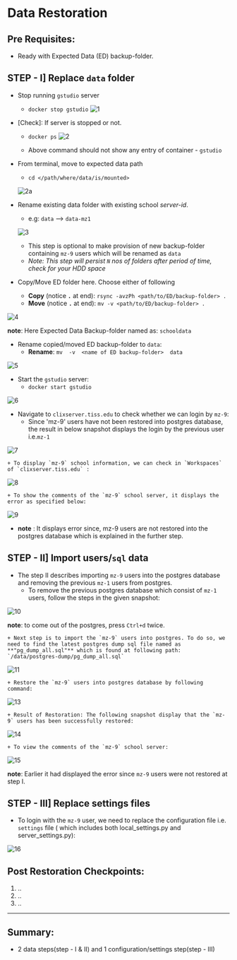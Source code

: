 # Data Restoration

## Pre Requisites:
- Ready with Expected Data (ED) backup-folder.

## STEP - I] Replace `data` folder
- Stop running `gstudio` server
    - `docker stop gstudio`
  ![1](https://user-images.githubusercontent.com/21193492/50424177-5965e280-0886-11e9-8afd-01397845b69f.png)
 

- [Check]: If server is stopped or not.
    + `docker ps`
  ![2](https://user-images.githubusercontent.com/21193492/50424271-9d0d1c00-0887-11e9-8e54-f7333c8dad25.png)

    + Above command should not show any entry of container - `gstudio`  
- From terminal, move to expected data path
    - `cd </path/where/data/is/mounted>`
  
  ![2a](https://user-images.githubusercontent.com/21193492/50424406-f9bd0680-0888-11e9-9737-9dd00140fb37.png)


- Rename existing data folder with existing school *server-id*.
    + e.g: `data` --> `data-mz1`
  
  ![3](https://user-images.githubusercontent.com/21193492/50424289-ae562880-0887-11e9-8bf8-af5b678fb644.png)

    + This step is optional to make provision of new backup-folder containing `mz-9` users which will be renamed as `data`
    + *Note: This step will persist `N` nos of folders after period of time, check for your HDD space*
- Copy/Move ED folder here. Choose either of following
    + **Copy** (notice **`.`** at end): `rsync -avzPh <path/to/ED/backup-folder> .`
    + **Move** (notice **`.`** at end): `mv -v <path/to/ED/backup-folder> .`
  
![4](https://user-images.githubusercontent.com/21193492/50424291-ae562880-0887-11e9-89c9-20a32a730ba6.png)
  
  **note**: Here Expected Data Backup-folder named as: `schooldata` 

- Rename copied/moved ED backup-folder to `data`:
    + **Rename**: `mv  -v  <name of ED backup-folder>  data`
  
![5](https://user-images.githubusercontent.com/21193492/50424293-ae562880-0887-11e9-8d18-bef03bb3440c.png)


- Start the  `gstudio` server:
    + `docker start gstudio`
  
![6](https://user-images.githubusercontent.com/21193492/50424296-aeeebf00-0887-11e9-855e-b090853c2048.png)

- Navigate to  `clixserver.tiss.edu` to check whether we can login by `mz-9`:
    + Since 'mz-9' users have not been restored into postgres database, the result in below snapshot displays the login by the previous user i.e.`mz-1`
  
![7](https://user-images.githubusercontent.com/21193492/50424298-aeeebf00-0887-11e9-96c9-5465accd54c0.png)
    
    + To display `mz-9` school information, we can check in `Workspaces` of `clixserver.tiss.edu` :
  
![8](https://user-images.githubusercontent.com/21193492/50424301-af875580-0887-11e9-9e08-6c1eb96ecc28.png)
    
    + To show the comments of the `mz-9` school server, it displays the error as specified below:
  
![9](https://user-images.githubusercontent.com/21193492/50424304-af875580-0887-11e9-93f8-fe6877b03e98.png)

  - **note** : It displays error since, mz-9 users are not restored into the postgres database which is explained in the further step.

## STEP - II] Import users/`sql` data
- The step II describes importing `mz-9` users into the postgres database and removing the previous `mz-1` users from postgres.
    + To remove the previous postgres database which consist of `mz-1` users, follow the steps in the given snapshot: 
  
![10](https://user-images.githubusercontent.com/21193492/50424306-af875580-0887-11e9-96b4-702afd20ac81.png)
  
  **note**: to come out of the postgres, press `Ctrl+d` twice.
    
    + Next step is to import the `mz-9` users into postgres. To do so, we need to find the latest postgres dump sql file named as **"pg_dump_all.sql"** which is found at following path: `/data/postgres-dump/pg_dump_all.sql`
  

![11](https://user-images.githubusercontent.com/21193492/50424393-f0339e80-0888-11e9-9519-6e8bef2d7ce7.png)

    + Restore the `mz-9` users into postgres database by following command:
  
![13](https://user-images.githubusercontent.com/21193492/50424395-f0cc3500-0888-11e9-8ea5-090befae3f97.png)

    + Result of Restoration: The following snapshot display that the `mz-9` users has been successfully restored:
  
![14](https://user-images.githubusercontent.com/21193492/50424397-f0cc3500-0888-11e9-9a31-3a50d2997f33.png)

    + To view the comments of the `mz-9` school server:
  
![15](https://user-images.githubusercontent.com/21193492/50424398-f164cb80-0888-11e9-90a3-bfe757677616.png)
  
  **note**: Earlier it had displayed the error since `mz-9` users were not restored at step I.


## STEP - III] Replace settings files
- To login with the `mz-9` user, we need to replace the configuration file i.e. `settings` file ( which includes both local_settings.py and server_settings.py):
  
![16](https://user-images.githubusercontent.com/21193492/50424399-f164cb80-0888-11e9-9cb2-38e3d6629d9c.png)


## Post Restoration Checkpoints:
1. ..
2. ..
3. ..

---

## Summary:
- 2 data steps(step - I & II) and 1 configuration/settings step(step - III)
